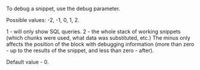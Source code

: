 To debug a snippet, use the debug parameter.

Possible values: -2, -1, 0, 1, 2. 

1 - will only show SQL queries.
2 - the whole stack of working snippets (which chunks were used, what data was substituted, etc.) The minus only affects the position of the block with debugging information (more than zero - up to the results of the snippet, and less than zero - after).

Default value - 0. 